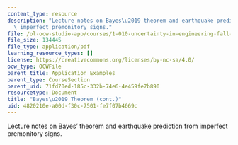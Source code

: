 ```yaml
---
content_type: resource
description: "Lecture notes on Bayes\u2019 theorem and earthquake prediction from\
  \ imperfect premonitory signs."
file: /ol-ocw-studio-app/courses/1-010-uncertainty-in-engineering-fall-2008/4820210ea00df30c7501fe7f07b4669c_app_04.pdf
file_size: 134445
file_type: application/pdf
learning_resource_types: []
license: https://creativecommons.org/licenses/by-nc-sa/4.0/
ocw_type: OCWFile
parent_title: Application Examples
parent_type: CourseSection
parent_uid: 71fd70ed-185c-332b-74e6-4e459fe7b890
resourcetype: Document
title: "Bayes\u2019 Theorem (cont.)"
uid: 4820210e-a00d-f30c-7501-fe7f07b4669c
---
```

Lecture notes on Bayes’ theorem and earthquake prediction from imperfect premonitory signs.
